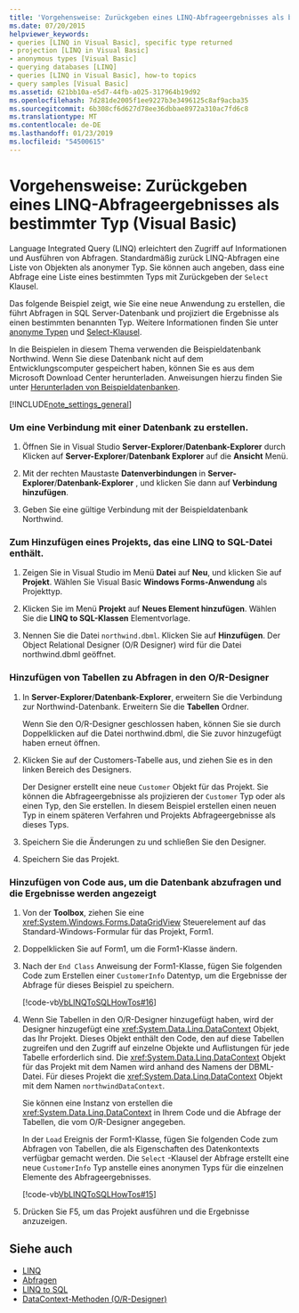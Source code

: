 ```yaml
---
title: 'Vorgehensweise: Zurückgeben eines LINQ-Abfrageergebnisses als bestimmter Typ (Visual Basic)'
ms.date: 07/20/2015
helpviewer_keywords:
- queries [LINQ in Visual Basic], specific type returned
- projection [LINQ in Visual Basic]
- anonymous types [Visual Basic]
- querying databases [LINQ]
- queries [LINQ in Visual Basic], how-to topics
- query samples [Visual Basic]
ms.assetid: 621bb10a-e5d7-44fb-a025-317964b19d92
ms.openlocfilehash: 7d281de2005f1ee9227b3e3496125c8af9acba35
ms.sourcegitcommit: 6b308cf6d627d78ee36dbbae8972a310ac7fd6c8
ms.translationtype: MT
ms.contentlocale: de-DE
ms.lasthandoff: 01/23/2019
ms.locfileid: "54500615"
---
```

# <a name="how-to-return-a-linq-query-result-as-a-specific-type-visual-basic"></a>Vorgehensweise: Zurückgeben eines LINQ-Abfrageergebnisses als bestimmter Typ (Visual Basic)
Language Integrated Query (LINQ) erleichtert den Zugriff auf Informationen und Ausführen von Abfragen. Standardmäßig zurück LINQ-Abfragen eine Liste von Objekten als anonymer Typ. Sie können auch angeben, dass eine Abfrage eine Liste eines bestimmten Typs mit Zurückgeben der `Select` Klausel.  
  
 Das folgende Beispiel zeigt, wie Sie eine neue Anwendung zu erstellen, die führt Abfragen in SQL Server-Datenbank und projiziert die Ergebnisse als einen bestimmten benannten Typ. Weitere Informationen finden Sie unter [anonyme Typen](../../../../visual-basic/programming-guide/language-features/objects-and-classes/anonymous-types.md) und [Select-Klausel](../../../../visual-basic/language-reference/queries/select-clause.md).  
  
 In die Beispielen in diesem Thema verwenden die Beispieldatenbank Northwind. Wenn Sie diese Datenbank nicht auf dem Entwicklungscomputer gespeichert haben, können Sie es aus dem Microsoft Download Center herunterladen. Anweisungen hierzu finden Sie unter [Herunterladen von Beispieldatenbanken](../../../../framework/data/adonet/sql/linq/downloading-sample-databases.md).  
  
[!INCLUDE[note_settings_general](~/includes/note-settings-general-md.md)]  
  
### <a name="to-create-a-connection-to-a-database"></a>Um eine Verbindung mit einer Datenbank zu erstellen.  
  
1.  Öffnen Sie in Visual Studio **Server-Explorer**/**Datenbank-Explorer** durch Klicken auf **Server-Explorer**/**Datenbank Explorer** auf die **Ansicht** Menü.  
  
2.  Mit der rechten Maustaste **Datenverbindungen** in **Server-Explorer**/**Datenbank-Explorer** , und klicken Sie dann auf **Verbindung hinzufügen**.  
  
3.  Geben Sie eine gültige Verbindung mit der Beispieldatenbank Northwind.  
  
### <a name="to-add-a-project-that-contains-a-linq-to-sql-file"></a>Zum Hinzufügen eines Projekts, das eine LINQ to SQL-Datei enthält.  
  
1.  Zeigen Sie in Visual Studio im Menü **Datei** auf **Neu**, und klicken Sie auf **Projekt**. Wählen Sie Visual Basic **Windows Forms-Anwendung** als Projekttyp.  
  
2.  Klicken Sie im Menü **Projekt** auf **Neues Element hinzufügen**. Wählen Sie die **LINQ to SQL-Klassen** Elementvorlage.  
  
3.  Nennen Sie die Datei `northwind.dbml`. Klicken Sie auf **Hinzufügen**. Der Object Relational Designer (O/R Designer) wird für die Datei northwind.dbml geöffnet.  
  
### <a name="to-add-tables-to-query-to-the-or-designer"></a>Hinzufügen von Tabellen zu Abfragen in den O/R-Designer  
  
1.  In **Server-Explorer**/**Datenbank-Explorer**, erweitern Sie die Verbindung zur Northwind-Datenbank. Erweitern Sie die **Tabellen** Ordner.  
  
     Wenn Sie den O/R-Designer geschlossen haben, können Sie sie durch Doppelklicken auf die Datei northwind.dbml, die Sie zuvor hinzugefügt haben erneut öffnen.  
  
2.  Klicken Sie auf der Customers-Tabelle aus, und ziehen Sie es in den linken Bereich des Designers.  
  
     Der Designer erstellt eine neue `Customer` Objekt für das Projekt. Sie können die Abfrageergebnisse als projizieren der `Customer` Typ oder als einen Typ, den Sie erstellen. In diesem Beispiel erstellen einen neuen Typ in einem späteren Verfahren und Projekts Abfrageergebnisse als dieses Typs.  
  
3.  Speichern Sie die Änderungen zu und schließen Sie den Designer.  
  
4.  Speichern Sie das Projekt.  
  
### <a name="to-add-code-to-query-the-database-and-display-the-results"></a>Hinzufügen von Code aus, um die Datenbank abzufragen und die Ergebnisse werden angezeigt  
  
1.  Von der **Toolbox**, ziehen Sie eine <xref:System.Windows.Forms.DataGridView> Steuerelement auf das Standard-Windows-Formular für das Projekt, Form1.  
  
2.  Doppelklicken Sie auf Form1, um die Form1-Klasse ändern.  
  
3.  Nach der `End Class` Anweisung der Form1-Klasse, fügen Sie folgenden Code zum Erstellen einer `CustomerInfo` Datentyp, um die Ergebnisse der Abfrage für dieses Beispiel zu speichern.  
  
     [!code-vb[VbLINQToSQLHowTos#16](../../../../visual-basic/programming-guide/language-features/linq/codesnippet/VisualBasic/how-to-return-a-linq-query-result-as-a-specific-type_1.vb)]  
  
4.  Wenn Sie Tabellen in den O/R-Designer hinzugefügt haben, wird der Designer hinzugefügt eine <xref:System.Data.Linq.DataContext> Objekt, das Ihr Projekt. Dieses Objekt enthält den Code, den auf diese Tabellen zugreifen und den Zugriff auf einzelne Objekte und Auflistungen für jede Tabelle erforderlich sind. Die <xref:System.Data.Linq.DataContext> Objekt für das Projekt mit dem Namen wird anhand des Namens der DBML-Datei. Für dieses Projekt die <xref:System.Data.Linq.DataContext> Objekt mit dem Namen `northwindDataContext`.  
  
     Sie können eine Instanz von erstellen die <xref:System.Data.Linq.DataContext> in Ihrem Code und die Abfrage der Tabellen, die vom O/R-Designer angegeben.  
  
     In der `Load` Ereignis der Form1-Klasse, fügen Sie folgenden Code zum Abfragen von Tabellen, die als Eigenschaften des Datenkontexts verfügbar gemacht werden. Die `Select` -Klausel der Abfrage erstellt eine neue `CustomerInfo` Typ anstelle eines anonymen Typs für die einzelnen Elemente des Abfrageergebnisses.  
  
     [!code-vb[VbLINQToSQLHowTos#15](../../../../visual-basic/programming-guide/language-features/linq/codesnippet/VisualBasic/how-to-return-a-linq-query-result-as-a-specific-type_2.vb)]  
  
5.  Drücken Sie F5, um das Projekt ausführen und die Ergebnisse anzuzeigen.  
  
## <a name="see-also"></a>Siehe auch
- [LINQ](../../../../visual-basic/programming-guide/language-features/linq/index.md)
- [Abfragen](../../../../visual-basic/language-reference/queries/index.md)
- [LINQ to SQL](../../../../framework/data/adonet/sql/linq/index.md)
- [DataContext-Methoden (O/R-Designer)](/visualstudio/data-tools/datacontext-methods-o-r-designer)
